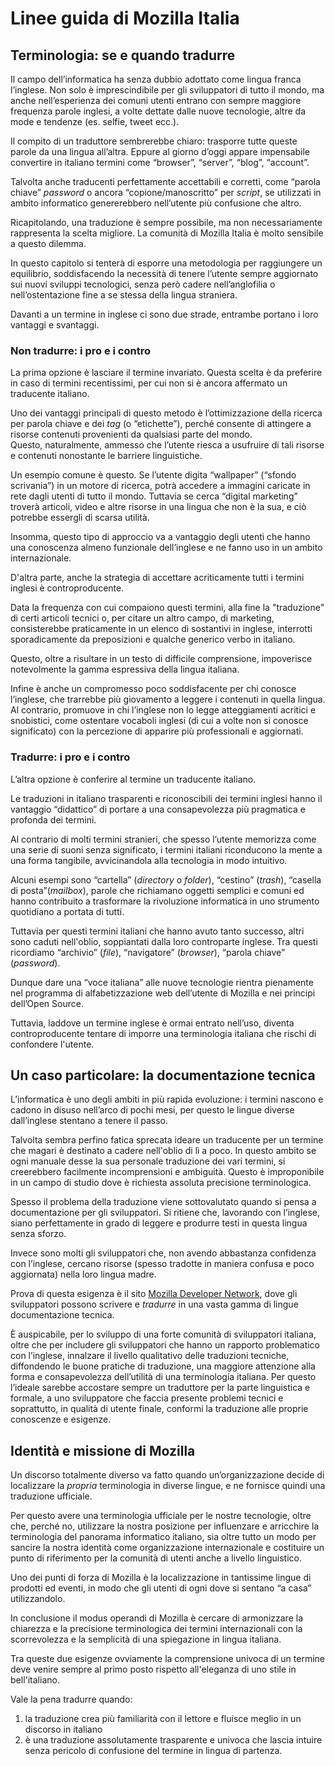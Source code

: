 # Linee guida di Mozilla Italia
## Terminologia: se e quando tradurre
Il campo dell’informatica ha senza dubbio adottato come lingua franca l’inglese. Non solo è imprescindibile per gli sviluppatori di tutto il mondo, ma anche nell’esperienza dei comuni utenti entrano con sempre maggiore frequenza parole inglesi, a volte dettate dalle nuove tecnologie, altre da mode e tendenze (es. selfie, tweet ecc.).

Il compito di un traduttore sembrerebbe chiaro: trasporre tutte queste parole da una lingua all’altra. Eppure al giorno d’oggi appare impensabile convertire in italiano termini come “browser”, “server”, “blog”, “account”.

 Talvolta anche traducenti perfettamente accettabili e corretti, come “parola chiave” *password* o ancora “copione/manoscritto” per *script*, se utilizzati in ambito informatico genererebbero nell’utente più confusione che altro.

Ricapitolando, una traduzione è sempre possibile, ma non necessariamente rappresenta la scelta migliore. La comunità di Mozilla Italia è molto sensibile a questo dilemma.

In questo capitolo si tenterà di esporre una metodologia per raggiungere un equilibrio, soddisfacendo la necessità di tenere l’utente sempre aggiornato sui nuovi sviluppi tecnologici, senza però cadere nell’anglofilia o nell’ostentazione fine a se stessa della lingua straniera.

Davanti a un termine in inglese ci sono due strade, entrambe portano i loro vantaggi e svantaggi.

### Non tradurre: i pro e i contro
La prima opzione è lasciare il termine invariato.
Questa scelta è da preferire in caso di termini recentissimi, per cui non si è ancora affermato un traducente italiano.

Uno dei vantaggi principali di questo metodo è l’ottimizzazione della ricerca per parola chiave e dei *tag* (o “etichette”), perché consente di attingere a risorse contenuti provenienti da qualsiasi parte del mondo.
<br>Questo, naturalmente, ammesso che l’utente riesca a usufruire di tali risorse  e contenuti nonostante le barriere linguistiche.

Un esempio comune è questo. Se l’utente digita “wallpaper” (“sfondo scrivania”) in un motore di ricerca, potrà accedere a immagini caricate in rete dagli utenti di tutto il mondo. Tuttavia se cerca “digital marketing” troverà articoli, video e altre risorse in una lingua che non è la sua, e ciò potrebbe essergli di scarsa utilità.

Insomma, questo tipo di approccio va a vantaggio degli utenti che hanno una conoscenza almeno funzionale dell’inglese e ne fanno uso in un ambito internazionale.

D'altra parte, anche la strategia di accettare acriticamente tutti i termini inglesi è controproducente.

Data la frequenza con cui compaiono questi termini, alla fine la "traduzione" di certi articoli tecnici o, per citare un altro campo, di marketing, consisterebbe praticamente in un elenco di sostantivi in inglese, interrotti sporadicamente da preposizioni e qualche generico verbo in italiano.

Questo, oltre a risultare in un testo di difficile comprensione, impoverisce notevolmente la gamma espressiva della lingua italiana.

Infine è anche un compromesso poco soddisfacente per chi conosce l’inglese, che trarrebbe più giovamento a leggere i contenuti in quella lingua. Al contrario, promuove in chi l’inglese non lo legge atteggiamenti acritici e snobistici, come ostentare vocaboli inglesi (di cui a volte non si conosce significato) con la percezione di apparire più professionali e aggiornati.

### Tradurre: i pro e i contro
L’altra opzione è conferire al termine un traducente italiano.


Le traduzioni in italiano trasparenti e riconoscibili dei termini inglesi hanno il vantaggio “didattico” di portare a una consapevolezza più pragmatica e profonda dei termini.

Al contrario di molti termini stranieri, che spesso l’utente memorizza come una serie di suoni senza significato, i termini italiani riconducono la mente a una forma tangibile, avvicinandola alla tecnologia in modo intuitivo.

Alcuni esempi sono “cartella” (*directory* o *folder*), “cestino” (*trash*), “casella di posta”(*mailbox*), parole che richiamano oggetti semplici e comuni ed hanno contribuito a trasformare la rivoluzione informatica in uno strumento quotidiano a portata di tutti.

Tuttavia per questi termini italiani che hanno avuto tanto successo, altri sono caduti nell'oblio, soppiantati dalla loro controparte inglese. Tra questi ricordiamo “archivio” (*file*), “navigatore” (*browser*), “parola chiave” (*password*).

Dunque dare una “voce italiana” alle nuove tecnologie rientra pienamente nel programma di alfabetizzazione web dell’utente di Mozilla e nei principi dell’Open Source.

Tuttavia, laddove un termine inglese è ormai entrato nell’uso, diventa controproducente tentare di imporre una terminologia italiana che rischi di confondere l'utente.

## Un caso particolare: la documentazione tecnica
L’informatica è uno degli ambiti in più rapida evoluzione: i termini nascono e cadono in disuso nell’arco di pochi mesi, per questo le lingue diverse dall’inglese stentano a tenere il passo.

Talvolta sembra perfino fatica sprecata ideare un traducente per un termine che magari è destinato a cadere nell'oblio di lì a poco.
In questo ambito se ogni manuale desse la sua personale traduzione dei vari termini, si creerebbero facilmente incomprensioni e ambiguità. Questo è improponibile in un campo di studio dove è richiesta assoluta precisione terminologica.

Spesso il problema della traduzione viene sottovalutato quando si pensa a documentazione per gli sviluppatori. Si ritiene che, lavorando con l’inglese, siano perfettamente in grado di leggere e produrre testi in questa lingua senza sforzo.

Invece sono molti gli sviluppatori che, non avendo abbastanza confidenza con l’inglese, cercano risorse (spesso tradotte in maniera confusa e poco aggiornata) nella loro lingua madre.

Prova di questa esigenza è il sito [Mozilla Developer Network](https://developer.mozilla.org/), dove gli sviluppatori possono scrivere e *tradurre* in una vasta gamma di lingue documentazione tecnica.

È auspicabile, per lo sviluppo di una forte comunità di sviluppatori italiana, oltre che per includere gli sviluppatori che hanno un rapporto problematico con l’inglese, innalzare il livello qualitativo delle traduzioni tecniche, diffondendo le buone pratiche di traduzione, una maggiore attenzione alla forma e consapevolezza dell’utilità di una terminologia italiana.
Per questo l’ideale sarebbe accostare sempre un traduttore per la parte linguistica e formale, a uno sviluppatore che faccia presente problemi tecnici e soprattutto, in qualità di utente finale, conformi la traduzione alle proprie conoscenze e esigenze.

## Identità e missione di Mozilla
Un discorso totalmente diverso va fatto quando un’organizzazione decide di localizzare la *propria* terminologia in diverse lingue, e ne fornisce quindi una traduzione ufficiale.

Per questo avere una  terminologia ufficiale per le nostre tecnologie, oltre che, perché no, utilizzare la nostra posizione per influenzare e arricchire la terminologia del panorama informatico italiano, sia oltre tutto un modo per sancire la nostra identità come organizzazione internazionale e costituire un punto di riferimento per la comunità di utenti anche a livello linguistico.

Uno dei punti di forza di Mozilla è la localizzazione in tantissime lingue di prodotti ed eventi, in modo che gli utenti di ogni dove si sentano “a casa” utilizzandolo.

In conclusione il modus operandi di Mozilla è cercare di armonizzare la chiarezza e la precisione terminologica dei termini internazionali con la scorrevolezza e la semplicità di una spiegazione in lingua italiana.

Tra queste due esigenze ovviamente la comprensione univoca di un termine deve venire sempre al primo posto rispetto all'eleganza di uno stile in bell'italiano.

Vale la pena tradurre quando:
1. la traduzione crea più familiarità con il lettore e fluisce meglio in un discorso in italiano
2. è una traduzione assolutamente trasparente e univoca che lascia intuire senza pericolo di confusione del termine in lingua di partenza.
